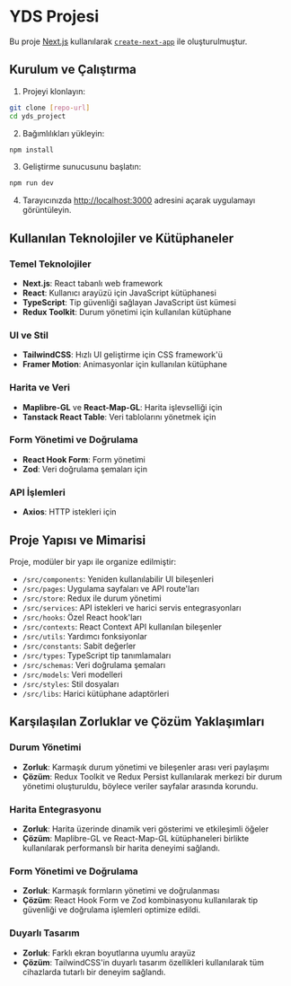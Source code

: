 # YDS Projesi

Bu proje [Next.js](https://nextjs.org/) kullanılarak [`create-next-app`](https://github.com/vercel/next.js/tree/canary/packages/create-next-app) ile oluşturulmuştur.

## Kurulum ve Çalıştırma

1. Projeyi klonlayın:

```bash
git clone [repo-url]
cd yds_project
```

2. Bağımlılıkları yükleyin:

```bash
npm install
```

3. Geliştirme sunucusunu başlatın:

```bash
npm run dev
```

4. Tarayıcınızda [http://localhost:3000](http://localhost:3000) adresini açarak uygulamayı görüntüleyin.

## Kullanılan Teknolojiler ve Kütüphaneler

### Temel Teknolojiler

- **Next.js**: React tabanlı web framework
- **React**: Kullanıcı arayüzü için JavaScript kütüphanesi
- **TypeScript**: Tip güvenliği sağlayan JavaScript üst kümesi
- **Redux Toolkit**: Durum yönetimi için kullanılan kütüphane

### UI ve Stil

- **TailwindCSS**: Hızlı UI geliştirme için CSS framework'ü
- **Framer Motion**: Animasyonlar için kullanılan kütüphane

### Harita ve Veri

- **Maplibre-GL** ve **React-Map-GL**: Harita işlevselliği için
- **Tanstack React Table**: Veri tablolarını yönetmek için

### Form Yönetimi ve Doğrulama

- **React Hook Form**: Form yönetimi
- **Zod**: Veri doğrulama şemaları için

### API İşlemleri

- **Axios**: HTTP istekleri için

## Proje Yapısı ve Mimarisi

Proje, modüler bir yapı ile organize edilmiştir:

- `/src/components`: Yeniden kullanılabilir UI bileşenleri
- `/src/pages`: Uygulama sayfaları ve API route'ları
- `/src/store`: Redux ile durum yönetimi
- `/src/services`: API istekleri ve harici servis entegrasyonları
- `/src/hooks`: Özel React hook'ları
- `/src/contexts`: React Context API kullanılan bileşenler
- `/src/utils`: Yardımcı fonksiyonlar
- `/src/constants`: Sabit değerler
- `/src/types`: TypeScript tip tanımlamaları
- `/src/schemas`: Veri doğrulama şemaları
- `/src/models`: Veri modelleri
- `/src/styles`: Stil dosyaları
- `/src/libs`: Harici kütüphane adaptörleri

## Karşılaşılan Zorluklar ve Çözüm Yaklaşımları

### Durum Yönetimi

- **Zorluk**: Karmaşık durum yönetimi ve bileşenler arası veri paylaşımı
- **Çözüm**: Redux Toolkit ve Redux Persist kullanılarak merkezi bir durum yönetimi oluşturuldu, böylece veriler sayfalar arasında korundu.

### Harita Entegrasyonu

- **Zorluk**: Harita üzerinde dinamik veri gösterimi ve etkileşimli öğeler
- **Çözüm**: Maplibre-GL ve React-Map-GL kütüphaneleri birlikte kullanılarak performanslı bir harita deneyimi sağlandı.

### Form Yönetimi ve Doğrulama

- **Zorluk**: Karmaşık formların yönetimi ve doğrulanması
- **Çözüm**: React Hook Form ve Zod kombinasyonu kullanılarak tip güvenliği ve doğrulama işlemleri optimize edildi.

### Duyarlı Tasarım

- **Zorluk**: Farklı ekran boyutlarına uyumlu arayüz
- **Çözüm**: TailwindCSS'in duyarlı tasarım özellikleri kullanılarak tüm cihazlarda tutarlı bir deneyim sağlandı.
